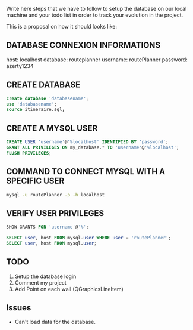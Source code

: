 Write here steps that we have to follow to setup the database on our local machine and your todo list in order to track your evolution in the project.

This is a proposal on how it should looks like:


## DATABASE CONNEXION INFORMATIONS
host: localhost
database: routeplanner
username: routePlanner
password: azerty1234

## CREATE DATABASE
``` sql
create database 'databasename';
use 'databasename';
source itineraire.sql;
```

## CREATE A MYSQL USER
``` sql
CREATE USER 'username'@'%localhost' IDENTIFIED BY 'password';
GRANT ALL PRIVILEGES ON my_database.* TO 'username'@'%localhost';
FLUSH PRIVILEGES;
```

## COMMAND TO CONNECT MYSQL WITH A SPECIFIC USER 
```sh
mysql -u routePlanner -p -h localhost
```

## VERIFY USER PRIVILEGES
``` sql
SHOW GRANTS FOR 'username'@'%';
```
```sql
SELECT user, host FROM mysql.user WHERE user = 'routePlanner';
SELECT user, host FROM mysql.user;
```

## TODO
1. Setup the database login
2. Comment my project
3. Add Point on each wall (QGraphicsLineItem)

## Issues
- Can't load data for the database.



